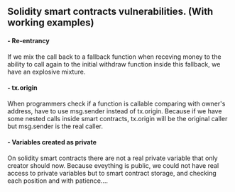 ## Solidity smart contracts vulnerabilities. (With working examples)
#### - Re-entrancy
If we mix the call back to a fallback function when receving money to the ability to call again to the initial withdraw function inside this fallback, we have an explosive mixture.
#### - tx.origin
When programmers check if a function is callable comparing with owner's address, have to use msg.sender instead of tx.origin. Because if we have some nested calls inside smart contracts, tx.origin will be the original caller but msg.sender is the real caller.
#### - Variables created as private
On solidity smart contracts there are not a real private variable that only creator should now. Because eveything is public, we could not have real access to private variables but to smart contract storage, and checking each position and with patience....